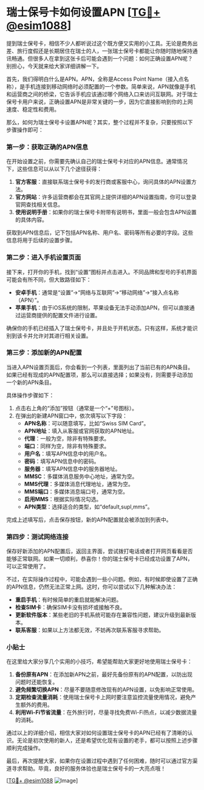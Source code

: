 # 瑞士保号卡如何设置APN [[TG💪+ @esim1088](https://t.me/s/esim1088)]

提到瑞士保号卡，相信不少人都听说过这个既方便又实用的小工具。无论是商务出差、旅行度假还是长期居住在瑞士的人，一张瑞士保号卡都能让你随时随地保持通讯畅通。但很多人在拿到这张卡后可能会遇到一个问题：如何正确设置APN呢？别担心，今天就来给大家详细讲解一下。

首先，我们得明白什么是APN。APN，全称是Access Point Name（接入点名称），是手机连接到移动网络时必须配置的一个参数。简单来说，APN就像是手机和运营商之间的桥梁，它告诉手机应该通过哪个网络入口来访问互联网。对于瑞士保号卡用户来说，正确设置APN是非常关键的一步，因为它直接影响到你的上网速度、稳定性和费用。

那么，如何为瑞士保号卡设置APN呢？其实，整个过程并不复杂，只要按照以下步骤操作即可：

### 第一步：获取正确的APN信息

在开始设置之前，你需要先确认自己的瑞士保号卡对应的APN信息。通常情况下，这些信息可以从以下几个途径获得：

1. **官方客服**：直接联系瑞士保号卡的发行商或客服中心，询问具体的APN设置方法。
2. **官方网站**：许多运营商都会在其官网上提供详细的APN设置指南，你可以登录官网查找相关信息。
3. **使用说明手册**：如果你的瑞士保号卡附带有说明书，里面一般会包含APN设置的具体内容。

获取到APN信息后，记下包括APN名称、用户名、密码等所有必要的字段。这些信息将用于后续的设置步骤。

### 第二步：进入手机设置页面

接下来，打开你的手机，找到“设置”图标并点击进入。不同品牌和型号的手机界面可能会有所不同，但大致路径如下：

- **安卓手机**：通常是“设置”→“网络与互联网”→“移动网络”→“接入点名称（APN）”。
- **苹果手机**：由于iOS系统的限制，苹果设备无法手动添加APN，但可以直接通过运营商提供的配置文件进行设置。

确保你的手机已经插入了瑞士保号卡，并且处于开机状态。只有这样，系统才能识别到该卡并允许对其进行相关设置。

### 第三步：添加新的APN配置

当进入APN设置页面后，你会看到一个列表，里面列出了当前已有的APN条目。如果已经有现成的APN配置项，那么可以直接选择；如果没有，则需要手动添加一个新的APN条目。

具体操作步骤如下：

1. 点击右上角的“添加”按钮（通常是一个“+”号图标）。
2. 在弹出的新建APN窗口中，依次填写以下字段：
   - **APN名称**：可以随意填写，比如“Swiss SIM Card”。
   - **APN地址**：填入从客服或官网获取的APN地址。
   - **代理**：一般为空，除非有特殊要求。
   - **端口**：同样为空，除非有特殊要求。
   - **用户名**：填写APN信息中的用户名。
   - **密码**：填写APN信息中的密码。
   - **服务器**：填写APN信息中的服务器地址。
   - **MMSC**：多媒体消息服务中心地址，通常为空。
   - **MMS代理**：多媒体消息代理地址，通常为空。
   - **MMS端口**：多媒体消息端口号，通常为空。
   - **启用MMS**：根据实际情况勾选。
   - **APN类型**：选择适合的类型，如“default,supl,mms”。

完成上述填写后，点击保存按钮，新的APN配置就会被添加到列表中。

### 第四步：测试网络连接

保存好新添加的APN配置后，返回主界面，尝试拨打电话或者打开网页看看是否能够正常联网。如果一切顺利，恭喜你！你的瑞士保号卡已经成功设置了APN，可以正常使用了。

不过，在实际操作过程中，可能会遇到一些小问题。例如，有时候即使设置了正确的APN信息，仍然无法正常上网。这时，你可以尝试以下几种解决办法：

- **重启手机**：有时候简单的重启就能解决问题。
- **检查SIM卡**：确保SIM卡没有损坏或接触不良。
- **更新软件版本**：某些老旧的手机系统可能存在兼容性问题，建议升级到最新版本。
- **联系客服**：如果以上方法都无效，不妨再次联系客服寻求帮助。

### 小贴士

在这里给大家分享几个实用的小技巧，希望能帮助大家更好地使用瑞士保号卡：

1. **备份原有APN**：在添加新APN之前，最好先备份原有的APN配置，以防出现问题时还能恢复。
2. **避免频繁切换APN**：尽量不要随意修改现有的APN设置，以免影响正常使用。
3. **定期检查流量消耗**：使用瑞士保号卡上网时要注意监控流量使用情况，避免产生额外的费用。
4. **利用Wi-Fi节省流量**：在外旅行时，尽量寻找免费Wi-Fi热点，以减少数据流量的消耗。

通过以上的详细介绍，相信大家对如何设置瑞士保号卡的APN已经有了清晰的认识。无论是初次使用的新人，还是希望优化现有设置的老手，都可以按照上述步骤顺利完成操作。

最后，再次提醒大家，如果你在设置过程中遇到了任何困难，随时可以通过官方渠道寻求帮助。毕竟，良好的服务体验也是瑞士保号卡的一大亮点哦！

[[TG💪+ @esim1088](https://t.me/s/esim1088) ![Image](https://i.postimg.cc/4NQfJmqS/Snipaste-2025-05-13-00-14-12.png)]